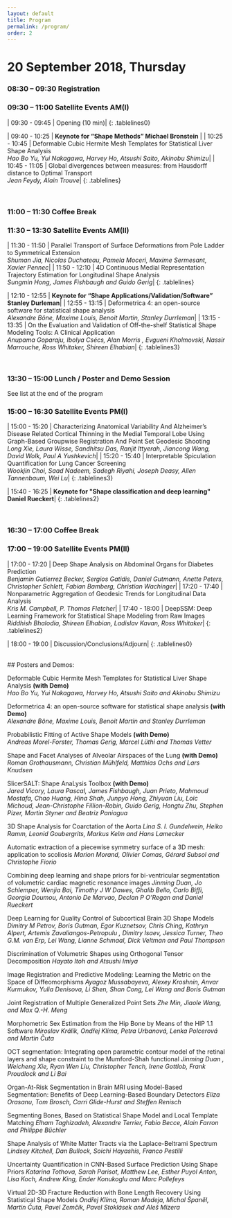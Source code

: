 ```yaml
---
layout: default
title: Program
permalink: /program/
order: 2
---
```


<style>
.tablelines0 table, .tablelines0 td, .tablelines0 th {
        border: 1px solid black;
        min-width: 8em;
      }
.tablelines table, .tablelines td, .tablelines th {
        border: 1px solid black;
        min-width: 8em;
        background-color: #FF5733
        }
        
.tablelines2 table, .tablelines2 td, .tablelines2 th {
        border: 1px solid black;
        min-width: 8em;
        background-color: #FFC300
        }
.tablelines3 table, .tablelines3 td, .tablelines3 th {
        border: 1px solid black;
        min-width: 8em;
        background-color: #DAF7A6 
        }
</style>

# 20 September 2018, Thursday

### 08:30 – 09:30 Registration
### 09:30 – 11:00 Satellite Events AM(I)
 
| 09:30 - 09:45 | Opening  (10 min)|
{: .tablelines0}

| 09:40 - 10:25 | <span style="font-weight:bold">Keynote for “Shape Methods” Michael Bronstein</span> |
| 10:25 - 10:45 | Deformable Cubic Hermite Mesh Templates for Statistical Liver Shape Analysis <br> *Hao Bo Yu, Yui Nakagawa, Harvey Ho, Atsushi Saito, Akinobu Shimizu*|
| 10:45 - 11:05 | Global divergences between measures: from Hausdorff distance to Optimal Transport <br> *Jean Feydy, Alain Trouve*|
{: .tablelines}

<br>
 
### 11:00 – 11:30 Coffee Break
### 11:30 – 13:30 Satellite Events AM(II)
 
| 11:30 - 11:50 | Parallel Transport of Surface Deformations from Pole Ladder to Symmetrical Extension <br> *Shuman Jia, Nicolas Duchateau, Pamela Moceri, Maxime Sermesant, Xavier Pennec*|
| 11:50 - 12:10 | 4D Continuous Medial Representation Trajectory Estimation for Longitudinal Shape Analysis <br> *Sungmin Hong, James Fishbaugh and Guido Gerig*|
{: .tablelines}

| 12:10 - 12:55 | <span style="font-weight:bold">Keynote for “Shape Applications/Validation/Software” Stanley Durleman</span>|
| 12:55 - 13:15 | Deformetrica 4: an open-source software for statistical shape analysis <br> *Alexandre Bône, Maxime Louis, Benoit Martin, Stanley Durrleman*|
| 13:15 - 13:35 | On the Evaluation and Validation of Off-the-shelf Statistical Shape Modeling Tools: A Clinical Application <br> *Anupama Goparaju, Ibolya Csécs, Alan Morris , Evgueni Kholmovski, Nassir Marrouche, Ross Whitaker, Shireen Elhabian*|
{: .tablelines3}

<br>

### 13:30 – 15:00 Lunch / Poster and Demo Session
See list at the end of the program

### 15:00 – 16:30  Satellite Events PM(I)
 
| 15:00 - 15:20 | Characterizing Anatomical Variability And Alzheimer’s Disease Related Cortical Thinning in the Medial Temporal Lobe Using Graph-Based Groupwise Registration And Point Set Geodesic Shooting <br> *Long Xie, Laura Wisse, Sandhitsu Das, Ranjit Ittyerah, Jiancong Wang, David Wolk, Paul A Yushkevich*|
| 15:20 - 15:40 | Interpretable Spiculation Quantification for Lung Cancer Screening <br> *Wookjin Choi, Saad Nadeem, Sadegh Riyahi, Joseph Deasy, Allen Tannenbaum, Wei Lu*|
{: .tablelines3}

| 15:40 - 16:25 | <span style="font-weight:bold">Keynote for "Shape classification and deep learning" Daniel Rueckert</span>|
{: .tablelines2}

<br>

### 16:30 – 17:00 Coffee Break
### 17:00 – 19:00 Satellite Events PM(II) 
 
| 17:00 - 17:20 | Deep Shape Analysis on Abdominal Organs for Diabetes Prediction <br> *Benjamin Gutierrez Becker, Sergios Gatidis, Daniel Gutmann, Anette Peters, Christopher Schlett, Fabian Bamberg, Christian Wachinger*|
| 17:20 - 17:40 | Nonparametric Aggregation of Geodesic Trends for Longitudinal Data Analysis <br> *Kris M. Campbell, P. Thomas Fletcher*|
| 17:40 - 18:00 | DeepSSM: Deep Learning Framework for Statistical Shape Modeling from Raw Images <br> *Riddhish Bhalodia, Shireen Elhabian, Ladislav Kavan, Ross Whitaker*|
{: .tablelines2}

| 18:00 - 19:00 | Discussion/Conclusions/Adjourn|
{: .tablelines0}

<br>
## Posters and Demos:
 
Deformable Cubic Hermite Mesh Templates for Statistical Liver Shape Analysis <span style="font-weight:bold">(with Demo)</span><br>
*Hao Bo Yu, Yui Nakagawa, Harvey Ho, Atsushi Saito and Akinobu Shimizu*
 
Deformetrica 4: an open-source software for statistical shape analysis <span style="font-weight:bold">(with Demo)</span><br>
*Alexandre Bône, Maxime Louis, Benoit Martin and Stanley Durrleman*

Probabilistic Fitting of Active Shape Models <span style="font-weight:bold">(with Demo)</span><br>
*Andreas Morel-Forster, Thomas Gerig, Marcel Lüthi and Thomas Vetter*

Shape and Facet Analyses of Alveolar Airspaces of the Lung <span style="font-weight:bold">(with Demo)</span><br>
*Roman Grothausmann, Christian Mühlfeld, Matthias Ochs and Lars Knudsen*
 
SlicerSALT: Shape AnaLysis Toolbox <span style="font-weight:bold">(with Demo)</span><br>
*Jared Vicory, Laura Pascal, James  Fishbaugh, Juan Prieto, Mahmoud Mostafa, Chao Huang, Hina Shah, Junpyo Hong, Zhiyuan Liu, Loic Michoud, Jean-Christophe Fillion-Robin, Guido Gerig, Hongtu Zhu, Stephen Pizer, Martin Styner and Beatriz Paniagua*

3D Shape Analysis for Coarctation of the Aorta
*Lina S. I. Gundelwein, Heiko Ramm, Leonid Goubergrits, Markus Kelm and Hans Lamecker*

Automatic extraction of a piecewise symmetry surface of a 3D mesh: application to scoliosis
*Marion Morand, Olivier Comas, Gérard Subsol and Christophe Fiorio*

Combining deep learning and shape priors for bi-ventricular segmentation of volumetric cardiac magnetic resonance images
*Jinming Duan, Jo Schlemper, Wenjia Bai, Timothy J W Dawes, Ghalib Bello, Carlo Biffi, Georgia Doumou, Antonio De Marvao, Declan P O’Regan and Daniel Rueckert*

Deep Learning for Quality Control of Subcortical Brain 3D Shape Models
*Dimitry M Petrov, Boris Gutman, Egor Kuznetsov, Chris Ching, Kathryn Alpert, Artemis Zavaliangos-Petropulu , Dimitry Isaev, Jessica Turner,  Theo G.M. van Erp,  Lei Wang, Lianne Schmaal, Dick Veltman and Paul Thompson*

Discrimination of Volumetric Shapes using Orthogonal Tensor Decomposition
*Hayato Itoh and Atsushi Imiya*

Image Registration and Predictive Modeling: Learning the Metric on the Space of Diffeomorphisms
*Ayagoz Mussabayeva, Alexey Kroshnin, Anvar Kurmukov, Yulia Denisova, Li Shen, Shan Cong, Lei Wang and Boris Gutman*

Joint Registration of Multiple Generalized Point Sets
*Zhe Min, Jiaole Wang, and Max Q.-H. Meng*

Morphometric Sex Estimation from the Hip Bone by Means of the HIP 1.1 Software
*Miroslav Králík, Ondřej Klíma, Petra Urbanová, Lenka Polcerová and Martin Čuta*

OCT segmentation: Integrating open parametric contour model of the retinal layers and shape constraint to the Mumford-Shah functional
*Jinming Duan , Weicheng Xie, Ryan Wen Liu, Christopher Tench, Irene Gottlob, Frank Proudlock and Li Bai*

Organ-At-Risk Segmentation in Brain MRI using Model-Based Segmentation: Benefits of Deep Learning-Based Boundary Detectors
*Eliza Orasanu, Tom Brosch, Carri Glide-Hurst and Steffen Renisch*

Segmenting Bones, Based on Statistical Shape Model and Local Template Matching
*Elham Taghizadeh, Alexandre Terrier, Fabio Becce, Alain Farron and Philippe Büchler*

Shape Analysis of White Matter Tracts via the Laplace-Beltrami Spectrum
*Lindsey Kitchell, Dan Bullock, Soichi Hayashis, Franco Pestilli*

Uncertainty Quantification in CNN-Based Surface Prediction Using Shape Priors
*Katarina Tothova, Sarah Parisot, Matthew Lee, Esther Puyol Anton, Lisa Koch, Andrew King, Ender Konukoglu and Marc Pollefeys*

Virtual 2D-3D Fracture Reduction with Bone Length Recovery Using Statistical Shape Models
*Ondřej Klíma, Roman Madeja, Michal Španěl, Martin Čuta, Pavel Zemčík, Pavel Stoklásek and Aleš Mizera*


